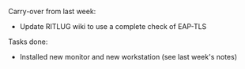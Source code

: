 Carry-over from last week:
- Update RITLUG wiki to use a complete check of EAP-TLS

Tasks done:
- Installed new monitor and new workstation (see last week's notes)
